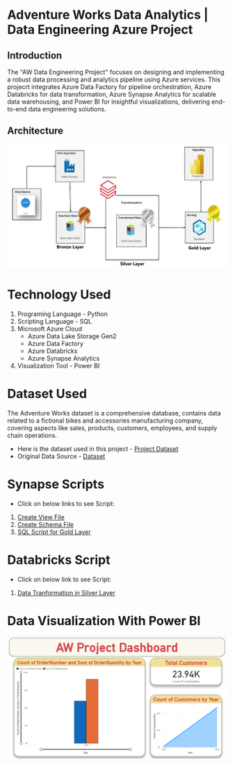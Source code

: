 # Adventure Works Data Analytics | Data Engineering Azure Project

## Introduction
The "AW Data Engineering Project" focuses on designing and implementing a robust data processing and analytics pipeline using Azure services. This projecrt integrates Azure Data Factory for pipeline orchestration, Azure Databricks for data transformation, Azure Synapse Analytics for scalable data warehousing, and Power BI for insightful visualizations, delivering end-to-end data engineering solutions.

## Architecture
![Project Architecture](AW_Project_Diagram.jpg)

# Technology Used
1. Programing Language - Python
2. Scripting Language - SQL
3. Microsoft Azure Cloud
   - Azure Data Lake Storage Gen2
   - Azure Data Factory
   - Azure Databricks
   - Azure Synapse Analytics
5. Visualization Tool - Power BI

# Dataset Used
The Adventure Works dataset is a comprehensive database, contains data related to a fictional bikes and accessories manufacturing company, covering aspects like sales, products, customers, employees, and supply chain operations.

- Here is the dataset used in this project - [Project Dataset](https://github.com/Suranjan-Dey/AW-Data-Engineering-Project/tree/main/Dataset)
- Original Data Source - [Dataset](https://www.kaggle.com/datasets/ukveteran/adventure-works/data?select=AdventureWorks_Product_Categories.csv)

# Synapse Scripts
- Click on below links to see Script:
1. [Create View File](SQL-Scripts/AW_Create_View.sql)
2. [Create Schema File](SQL-Scripts/Create_Schema.sql)
3. [SQL Script for Gold Layer](SQL-Scripts/SQL_Script.sql)

# Databricks Script
- Click on below link to see Script:
1. [Data Tranformation in Silver Layer](AW-Data-Engineering-Project/AW_Databricks_Notebook.ipynb)

# Data Visualization With Power BI
![Visualization](AW_PowerBI.jpg)
